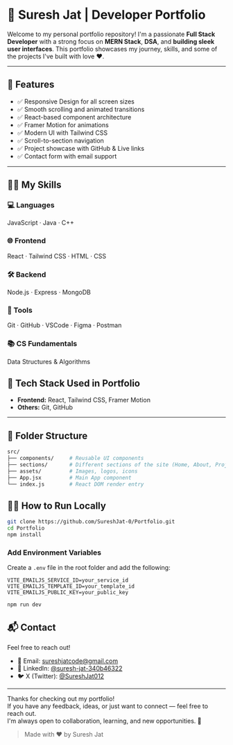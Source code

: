 # 💼 Suresh Jat | Developer Portfolio

Welcome to my personal portfolio repository! I'm a passionate **Full Stack Developer** with a strong focus on **MERN Stack**, **DSA**, and **building sleek user interfaces**. This portfolio showcases my journey, skills, and some of the projects I've built with love ❤️.

---

<!-- ## 🚀 Live Site -->
<!-- 👉 [Visit My Portfolio](link) -->
<!-- --- -->

## 📌 Features

- ✅ Responsive Design for all screen sizes
- ✅ Smooth scrolling and animated transitions
- ✅ React-based component architecture
- ✅ Framer Motion for animations
- ✅ Modern UI with Tailwind CSS
- ✅ Scroll-to-section navigation
- ✅ Project showcase with GitHub & Live links
- ✅ Contact form with email support

---

## 👨‍💻 My Skills

### 💻 Languages

JavaScript · Java · C++

### 🌐 Frontend

React · Tailwind CSS · HTML · CSS

### 🛠 Backend

Node.js · Express · MongoDB

### 🔧 Tools

Git · GitHub · VSCode · Figma · Postman

### 📚 CS Fundamentals

Data Structures & Algorithms

## 🧠 Tech Stack Used in Portfolio

- **Frontend:** React, Tailwind CSS, Framer Motion
- **Others:** Git, GitHub

---

## 📁 Folder Structure

```bash
src/
├── components/     # Reusable UI components
├── sections/       # Different sections of the site (Home, About, Projects, etc.)
├── assets/         # Images, logos, icons
├── App.jsx         # Main App component
└── index.js        # React DOM render entry
```

## 🧑‍💻 How to Run Locally

```bash
git clone https://github.com/SureshJat-0/Portfolio.git
cd Portfolio
npm install
```

### Add Environment Variables

Create a `.env` file in the root folder and add the following:

```env
VITE_EMAILJS_SERVICE_ID=your_service_id
VITE_EMAILJS_TEMPLATE_ID=your_template_id
VITE_EMAILJS_PUBLIC_KEY=your_public_key
```

```bash
npm run dev
```

## 📬 Contact

Feel free to reach out!

- 📧 Email: [sureshjatcode@gmail.com](mailto:sureshjatcode@gmail.com)
- 💼 LinkedIn: [@suresh-jat-340b46322](https://www.linkedin.com/in/suresh-jat-340b46322/)
- 🐦 X (Twitter): [@SureshJat012](https://x.com/SureshJat012)

---

Thanks for checking out my portfolio!  
If you have any feedback, ideas, or just want to connect — feel free to reach out.  
I'm always open to collaboration, learning, and new opportunities. 🚀

> Made with ❤️ by Suresh Jat
